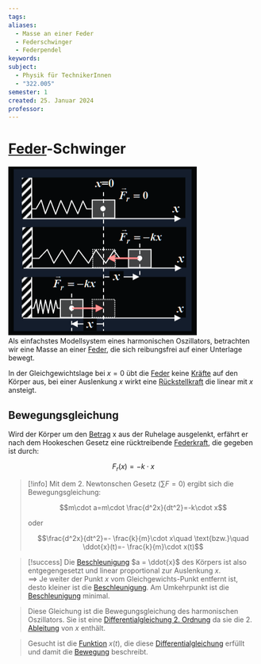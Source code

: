 ```yaml
---
tags: 
aliases:
  - Masse an einer Feder
  - Federschwinger
  - Federpendel
keywords: 
subject:
  - Physik für TechnikerInnen
  - "322.005"
semester: 1
created: 25. Januar 2024
professor:
---
```

 

# [Feder](Federkraft.md)-Schwinger

![InlineR](assets/Pasted%20image%2020240125155851.png)  
Als einfachstes Modellsystem eines harmonischen Oszillators, betrachten wir eine Masse an einer [Feder](Federkraft.md), die sich reibungsfrei auf einer Unterlage bewegt.

In der Gleichgewichtslage bei $x = 0$ übt die [Feder](Federkraft.md) keine [Kräfte](Kräfte.md) auf den Körper aus, bei einer Auslenkung $x$ wirkt eine [Rückstellkraft](Federkraft.md) die linear mit $x$ ansteigt.

## Bewegungsgleichung

Wird der Körper um den [Betrag](../Mathematik/Betrag.md) x aus der Ruhelage ausgelenkt, erfährt er nach dem Hookeschen Gesetz eine rücktreibende [Federkraft](Federkraft.md), die gegeben ist durch:  

$$F_{r}(x)=-k\cdot x$$

> [!info] Mit dem 2. Newtonschen Gesetz ($\sum F=0$) ergibt sich die Bewegungsgleichung:  
>
> $$m\cdot a=m\cdot \frac{d^2x}{dt^2}=-k\cdot x$$
>
> oder
>
> $$\frac{d^2x}{dt^2}=- \frac{k}{m}\cdot x\quad \text{bzw.}\quad \ddot{x}(t)=- \frac{k}{m}\cdot x(t)$$

> [!success] Die [Beschleunigung](Kinematik.md) $a = \ddot{x}$ des Körpers ist also entgegengesetzt und linear proportional zur Auslenkung $x$.  
> $\implies$ Je weiter der Punkt $x$ vom Gleichgewichts-Punkt entfernt ist, desto kleiner ist die [Beschleunigung](Kinematik.md). Am Umkehrpunkt ist die [Beschleunigung](Kinematik.md) minimal.

> Diese Gleichung ist die Bewegungsgleichung des harmonischen Oszillators. Sie ist eine [Differentialgleichung 2. Ordnung](../Mathematik/mathe%20(4)/lineare%20DGL%202.%20Ordnung.md) da sie die 2. [Ableitung](../Mathematik/mathe%20(3)/Differenzialrechnung.md) von $x$ enthält.

> Gesucht ist die [Funktion](../Mathematik/Abbild.md) $x(t)$, die diese [Differentialgleichung](../Mathematik/{MOC}%20DGL.md) erfüllt und damit die [Bewegung](Kinematik.md) beschreibt.
